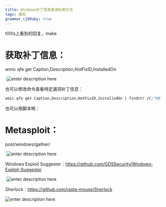 ```yaml
---
title: Windows补丁信息查询利用方法
tags: 提权
grammar_cjkRuby: true
---
```


t00ls上看到的回复，make

# 获取补丁信息：

wmic qfe get Caption,Description,HotFixID,InstalledOn

 ![enter description here][1]

也可以修改命令查看特定漏洞补丁信息：

``` zsh
wmic qfe get Caption,Description,HotFixID,InstalledOn | findstr /C:"KB3136041" /C:"KB4018483"
```


也可以用脚本啊：

# Metasploit：
post/windows/gather/

 ![enter description here][2]

Windows Exploit Suggester：https://github.com/GDSSecurity/Windows-Exploit-Suggester

 ![enter description here][3]

Sherlock：https://github.com/rasta-mouse/Sherlock

![enter description here][4]


  [1]: http://owd8lsn77.bkt.clouddn.com/%E5%B0%8F%E4%B9%A6%E5%8C%A0/1509557950942.jpg
  [2]: http://owd8lsn77.bkt.clouddn.com/%E5%B0%8F%E4%B9%A6%E5%8C%A0/1509557956538.jpg
  [3]: http://owd8lsn77.bkt.clouddn.com/%E5%B0%8F%E4%B9%A6%E5%8C%A0/1509557964339.jpg
  [4]: http://owd8lsn77.bkt.clouddn.com/%E5%B0%8F%E4%B9%A6%E5%8C%A0/1509557969450.jpg